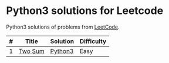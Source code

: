 # Python3 solutions for Leetcode
Python3 solutions of problems from [LeetCode](https://leetcode.com/).

| # | Title | Solution | Difficulty |
|---| ----- | ---------- | ---------- |
|1|[Two Sum](https://leetcode.com/problems/two-sum/)|[Python3](solution/1.py)|Easy|
